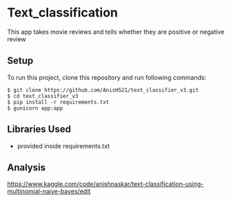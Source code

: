 # Text_classification
This app takes movie reviews and tells whether they are positive or negative review

## Setup
To run this project, clone this repository and run following commands:

```
$ git clone https://github.com/AnisH521/text_classifier_v3.git
$ cd text_classifier_v3
$ pip install -r requirements.txt
$ gunicorn app:app
```
## Libraries Used
* provided inside requirements.txt

## Analysis
https://www.kaggle.com/code/anishnaskar/text-classification-using-multinomial-naive-bayes/edit

